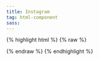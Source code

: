 ```yaml
---
title: Instagram
tag: html-component
sass: 
---
```


{% highlight html %}
{% raw %}

   <div id="instafeed"></div>
   
{% endraw %}
{% endhighlight %}